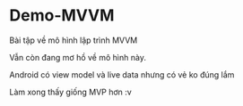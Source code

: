 # Demo-MVVM
Bài tập về mô hình lập trình MVVM

Vẫn còn đang mơ hồ về mô hình này.

Android có view model và live data nhưng có vẻ ko đúng lắm

Làm xong thấy giống MVP hơn :v

